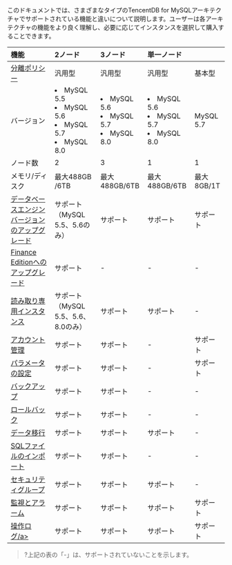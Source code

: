 このドキュメントでは、さまざまなタイプのTencentDB for MySQLアーキテクチャでサポートされている機能と違いについて説明します。ユーザーは各アーキテクチャの機能をより良く理解し、必要に応じてインスタンスを選択して購入することできます。

<table>
<thead><tr><th align="left">機能</th><th align="left">2ノード</th><th align="left">3ノード</th><th colspan=2 align="left" >単一ノード</th>
</tr></thead>
<tbody><tr>
<td align="left"><a href="https://cloud.tencent.com/document/product/236/53253" target="_blank">分離ポリシー</a></td>
<td align="left">汎用型</td>
<td align="left">汎用型</td>
<td align="left">汎用型</td>
<td align="left">基本型</td></tr>
<tr>
<td align="left">バージョン</td>
<td align="left"><li>MySQL 5.5</li><li>MySQL 5.6</li><li>MySQL 5.7</li><li>MySQL 8.0</li></td>
<td align="left"><li>MySQL 5.6</li><li>MySQL 5.7</li><li>MySQL 8.0</li></td>
<td align="left"><li>MySQL 5.6</li><li>MySQL 5.7</li><li>MySQL 8.0</li></td>
<td align="left">MySQL 5.7</td></tr>
<tr>
<td align="left">ノード数</td>
<td align="left">2</td>
<td align="left">3</td>
<td align="left">1</td>
<td align="left">1</td></tr>
<tr>
<td align="left">メモリ/ディスク</td>
<td align="left">最大488GB /6TB</td>
<td align="left">最大488GB/6TB</td>
<td align="left">最大488GB/6TB</td>
<td align="left">最大8GB/1T</td></tr>
<tr>
<td align="left"><a href="https://intl.cloud.tencent.com/document/product/236/8126" target="_blank">データベースエンジンバージョンのアップグレード</a></td>
<td align="left">サポート（MySQL 5.5、5.6のみ）</td>
<td align="left">サポート</td>
<td align="left">サポート</td>
<td align="left">サポート</td></tr>
<tr>
<td align="left"><a href="https://intl.cloud.tencent.com/zh/document/product/236/35986" target="_blank">Finance Editionへのアップグレード</a></td>
<td align="left">サポート</td>
<td align="left">-</td>
<td align="left">-</td>
<td align="left">-</td></tr>
<tr>
<td align="left"><a href="https://intl.cloud.tencent.com/document/product/236/7270" target="_blank">読み取り専用インスタンス</a></td>
<td align="left">サポート（MySQL 5.5、5.6、8.0のみ）</td>
<td align="left">サポート</td>
<td align="left">サポート</td>
<td align="left">-</td></tr>
<tr>
<td align="left"><a href="https://intl.cloud.tencent.com/document/product/236/31900" target="_blank">アカウント管理</a></td>
<td align="left">サポート</td>
<td align="left">サポート</td>
<td align="left">-</td>
<td align="left">サポート</td></tr>
<tr>
<td align="left"><a href="https://intl.cloud.tencent.com/document/product/236/35793" target="_blank">パラメータの設定</a></td>
<td align="left">サポート</td>
<td align="left">サポート</td>
<td align="left">-</td>
<td align="left">サポート</td></tr>
<tr>
<td align="left"><a href="https://intl.cloud.tencent.com/document/product/236/37796" target="_blank">バックアップ</a></td>
<td align="left">サポート</td>
<td align="left">サポート</td>
<td align="left">-</td>
<td align="left">-</td></tr>
<tr>
<td align="left"><a href="https://intl.cloud.tencent.com/document/product/236/7276" target="_blank">ロールバック</a></td>
<td align="left">サポート</td>
<td align="left">サポート</td>
<td align="left">-</td>
<td align="left">-</td></tr>
<tr>
<td align="left"><a href="https://intl.cloud.tencent.com/document/product/236/8463" target="_blank">データ移行</a></td>
<td align="left">サポート</td>
<td align="left">サポート</td>
<td align="left">サポート</td>
<td align="left">-</td></tr>
<tr>
<td><a href="https://intl.cloud.tencent.com/document/product/236/17136" target="_blank">SQLファイルのインポート</a></td>
<td align="left">サポート</td>
<td align="left">サポート</td>
<td align="left">-</td>
<td align="left">-</td></tr>
<tr>
<td align="left"><a href="https://intl.cloud.tencent.com/document/product/236/14470" target="_blank">セキュリティグループ</a></td>
<td align="left">サポート</td>
<td align="left">サポート</td>
<td align="left">サポート</td>
<td align="left">-</td></tr>
<tr>
<td align="left"><a href="https://intl.cloud.tencent.com/document/product/236/8455" target="_blank">監視とアラーム</a></td>
<td align="left">サポート</td>
<td align="left">サポート</td>
<td align="left">サポート</td>
<td align="left">サポート</td>
<tr>
<td align="left"><a href="https://intl.cloud.tencent.com/document/product/236/34588" target="_blank">操作ログ/a></td>
<td align="left">サポート</td>
<td align="left">サポート</td>
<td align="left">サポート</td>
<td align="left">サポート</td></tr>
</tbody></table>


>?上記の表の「-」は、サポートされていないことを示します。
